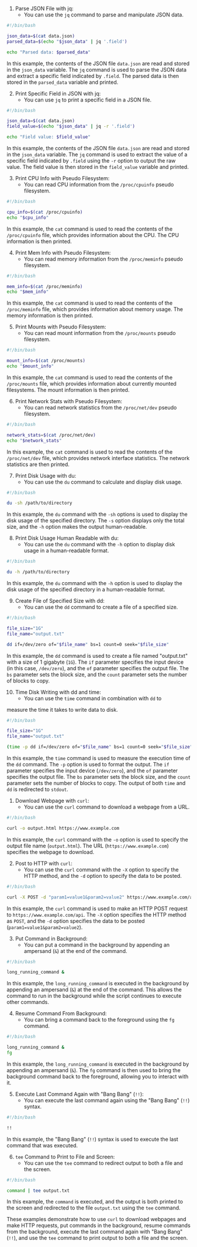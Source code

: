 
1. Parse JSON File with jq:
   - You can use the `jq` command to parse and manipulate JSON data.

```bash
#!/bin/bash

json_data=$(cat data.json)
parsed_data=$(echo "$json_data" | jq '.field')

echo "Parsed data: $parsed_data"
```

In this example, the contents of the JSON file `data.json` are read and stored in the `json_data` variable. The `jq` command is used to parse the JSON data and extract a specific field indicated by `.field`. The parsed data is then stored in the `parsed_data` variable and printed.

2. Print Specific Field in JSON with jq:
   - You can use `jq` to print a specific field in a JSON file.

```bash
#!/bin/bash

json_data=$(cat data.json)
field_value=$(echo "$json_data" | jq -r '.field')

echo "Field value: $field_value"
```

In this example, the contents of the JSON file `data.json` are read and stored in the `json_data` variable. The `jq` command is used to extract the value of a specific field indicated by `.field` using the `-r` option to output the raw value. The field value is then stored in the `field_value` variable and printed.

3. Print CPU Info with Pseudo Filesystem:
   - You can read CPU information from the `/proc/cpuinfo` pseudo filesystem.

```bash
#!/bin/bash

cpu_info=$(cat /proc/cpuinfo)
echo "$cpu_info"
```

In this example, the `cat` command is used to read the contents of the `/proc/cpuinfo` file, which provides information about the CPU. The CPU information is then printed.

4. Print Mem Info with Pseudo Filesystem:
   - You can read memory information from the `/proc/meminfo` pseudo filesystem.

```bash
#!/bin/bash

mem_info=$(cat /proc/meminfo)
echo "$mem_info"
```

In this example, the `cat` command is used to read the contents of the `/proc/meminfo` file, which provides information about memory usage. The memory information is then printed.

5. Print Mounts with Pseudo Filesystem:
   - You can read mount information from the `/proc/mounts` pseudo filesystem.

```bash
#!/bin/bash

mount_info=$(cat /proc/mounts)
echo "$mount_info"
```

In this example, the `cat` command is used to read the contents of the `/proc/mounts` file, which provides information about currently mounted filesystems. The mount information is then printed.

6. Print Network Stats with Pseudo Filesystem:
   - You can read network statistics from the `/proc/net/dev` pseudo filesystem.

```bash
#!/bin/bash

network_stats=$(cat /proc/net/dev)
echo "$network_stats"
```

In this example, the `cat` command is used to read the contents of the `/proc/net/dev` file, which provides network interface statistics. The network statistics are then printed.

7. Print Disk Usage with du:
   - You can use the `du` command to calculate and display disk usage.

```bash
#!/bin/bash

du -sh /path/to/directory
```

In this example, the `du` command with the `-sh` options is used to display the disk usage of the specified directory. The `-s` option displays only the total size, and the `-h` option makes the output human-readable.

8. Print Disk Usage Human Readable with du:
   - You can use the `du` command with the `-h` option to display disk usage in a human-readable format.

```bash
#!/bin/bash

du -h /path/to/directory
```

In this example, the `du` command with the `-h` option is used to display the disk usage of the specified directory in a human-readable format.

9. Create File of Specified Size with dd:
   - You can use the `dd` command to create a file of a specified size.

```bash
#!/bin/bash

file_size="1G"
file_name="output.txt"

dd if=/dev/zero of="$file_name" bs=1 count=0 seek="$file_size"
```

In this example, the `dd` command is used to create a file named "output.txt" with a size of 1 gigabyte (`1G`). The `if` parameter specifies the input device (in this case, `/dev/zero`), and the `of` parameter specifies the output file. The `bs` parameter sets the block size, and the `count` parameter sets the number of blocks to copy.

10. Time Disk Writing with dd and time:
    - You can use the `time` command in combination with `dd` to

 measure the time it takes to write data to disk.

```bash
#!/bin/bash

file_size="1G"
file_name="output.txt"

(time -p dd if=/dev/zero of="$file_name" bs=1 count=0 seek="$file_size") 2>&1
```

In this example, the `time` command is used to measure the execution time of the `dd` command. The `-p` option is used to format the output. The `if` parameter specifies the input device (`/dev/zero`), and the `of` parameter specifies the output file. The `bs` parameter sets the block size, and the `count` parameter sets the number of blocks to copy. The output of both `time` and `dd` is redirected to `stdout`.


1. Download Webpage with `curl`:
   - You can use the `curl` command to download a webpage from a URL.

```bash
#!/bin/bash

curl -o output.html https://www.example.com
```

In this example, the `curl` command with the `-o` option is used to specify the output file name (`output.html`). The URL (`https://www.example.com`) specifies the webpage to download.

2. Post to HTTP with `curl`:
   - You can use the `curl` command with the `-X` option to specify the HTTP method, and the `-d` option to specify the data to be posted.

```bash
#!/bin/bash

curl -X POST -d "param1=value1&param2=value2" https://www.example.com/api
```

In this example, the `curl` command is used to make an HTTP POST request to `https://www.example.com/api`. The `-X` option specifies the HTTP method as `POST`, and the `-d` option specifies the data to be posted (`param1=value1&param2=value2`).

3. Put Command in Background:
   - You can put a command in the background by appending an ampersand (`&`) at the end of the command.

```bash
#!/bin/bash

long_running_command &
```

In this example, the `long_running_command` is executed in the background by appending an ampersand (`&`) at the end of the command. This allows the command to run in the background while the script continues to execute other commands.

4. Resume Command From Background:
   - You can bring a command back to the foreground using the `fg` command.

```bash
#!/bin/bash

long_running_command &
fg
```

In this example, the `long_running_command` is executed in the background by appending an ampersand (`&`). The `fg` command is then used to bring the background command back to the foreground, allowing you to interact with it.

5. Execute Last Command Again with "Bang Bang" (`!!`):
   - You can execute the last command again using the "Bang Bang" (`!!`) syntax.

```bash
#!/bin/bash

!!
```

In this example, the "Bang Bang" (`!!`) syntax is used to execute the last command that was executed.

6. `tee` Command to Print to File and Screen:
   - You can use the `tee` command to redirect output to both a file and the screen.

```bash
#!/bin/bash

command | tee output.txt
```

In this example, the `command` is executed, and the output is both printed to the screen and redirected to the file `output.txt` using the `tee` command.

These examples demonstrate how to use `curl` to download webpages and make HTTP requests, put commands in the background, resume commands from the background, execute the last command again with "Bang Bang" (`!!`), and use the `tee` command to print output to both a file and the screen.
